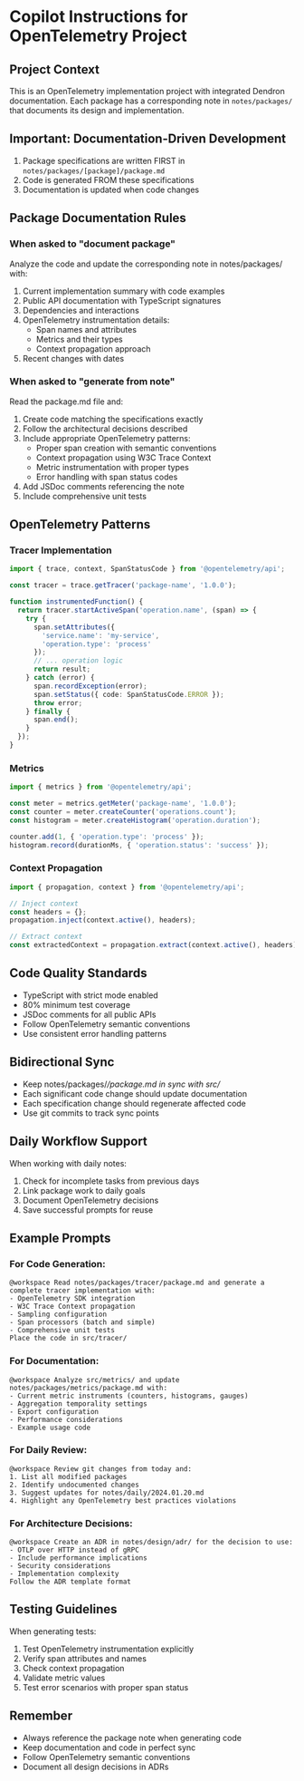 # Copilot Instructions for OpenTelemetry Project

## Project Context
This is an OpenTelemetry implementation project with integrated Dendron documentation.
Each package has a corresponding note in `notes/packages/` that documents its design and implementation.

## Important: Documentation-Driven Development
1. Package specifications are written FIRST in `notes/packages/[package]/package.md`
2. Code is generated FROM these specifications
3. Documentation is updated when code changes

## Package Documentation Rules

### When asked to "document package"
Analyze the code and update the corresponding note in notes/packages/ with:
1. Current implementation summary with code examples
2. Public API documentation with TypeScript signatures
3. Dependencies and interactions
4. OpenTelemetry instrumentation details:
   - Span names and attributes
   - Metrics and their types
   - Context propagation approach
5. Recent changes with dates

### When asked to "generate from note"
Read the package.md file and:
1. Create code matching the specifications exactly
2. Follow the architectural decisions described
3. Include appropriate OpenTelemetry patterns:
   - Proper span creation with semantic conventions
   - Context propagation using W3C Trace Context
   - Metric instrumentation with proper types
   - Error handling with span status codes
4. Add JSDoc comments referencing the note
5. Include comprehensive unit tests

## OpenTelemetry Patterns

### Tracer Implementation
```typescript
import { trace, context, SpanStatusCode } from '@opentelemetry/api';

const tracer = trace.getTracer('package-name', '1.0.0');

function instrumentedFunction() {
  return tracer.startActiveSpan('operation.name', (span) => {
    try {
      span.setAttributes({
        'service.name': 'my-service',
        'operation.type': 'process'
      });
      // ... operation logic
      return result;
    } catch (error) {
      span.recordException(error);
      span.setStatus({ code: SpanStatusCode.ERROR });
      throw error;
    } finally {
      span.end();
    }
  });
}
```

### Metrics
```typescript
import { metrics } from '@opentelemetry/api';

const meter = metrics.getMeter('package-name', '1.0.0');
const counter = meter.createCounter('operations.count');
const histogram = meter.createHistogram('operation.duration');

counter.add(1, { 'operation.type': 'process' });
histogram.record(durationMs, { 'operation.status': 'success' });
```

### Context Propagation
```typescript
import { propagation, context } from '@opentelemetry/api';

// Inject context
const headers = {};
propagation.inject(context.active(), headers);

// Extract context
const extractedContext = propagation.extract(context.active(), headers);
```

## Code Quality Standards
- TypeScript with strict mode enabled
- 80% minimum test coverage
- JSDoc comments for all public APIs
- Follow OpenTelemetry semantic conventions
- Use consistent error handling patterns

## Bidirectional Sync
- Keep notes/packages/*/package.md in sync with src/*
- Each significant code change should update documentation
- Each specification change should regenerate affected code
- Use git commits to track sync points

## Daily Workflow Support
When working with daily notes:
1. Check for incomplete tasks from previous days
2. Link package work to daily goals
3. Document OpenTelemetry decisions
4. Save successful prompts for reuse

## Example Prompts

### For Code Generation:
```
@workspace Read notes/packages/tracer/package.md and generate a complete tracer implementation with:
- OpenTelemetry SDK integration
- W3C Trace Context propagation
- Sampling configuration
- Span processors (batch and simple)
- Comprehensive unit tests
Place the code in src/tracer/
```

### For Documentation:
```
@workspace Analyze src/metrics/ and update notes/packages/metrics/package.md with:
- Current metric instruments (counters, histograms, gauges)
- Aggregation temporality settings
- Export configuration
- Performance considerations
- Example usage code
```

### For Daily Review:
```
@workspace Review git changes from today and:
1. List all modified packages
2. Identify undocumented changes
3. Suggest updates for notes/daily/2024.01.20.md
4. Highlight any OpenTelemetry best practices violations
```

### For Architecture Decisions:
```
@workspace Create an ADR in notes/design/adr/ for the decision to use:
- OTLP over HTTP instead of gRPC
- Include performance implications
- Security considerations
- Implementation complexity
Follow the ADR template format
```

## Testing Guidelines
When generating tests:
1. Test OpenTelemetry instrumentation explicitly
2. Verify span attributes and names
3. Check context propagation
4. Validate metric values
5. Test error scenarios with proper span status

## Remember
- Always reference the package note when generating code
- Keep documentation and code in perfect sync
- Follow OpenTelemetry semantic conventions
- Document all design decisions in ADRs
